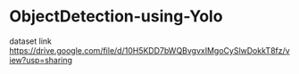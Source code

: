 # ObjectDetection-using-Yolo

dataset link https://drive.google.com/file/d/10H5KDD7bWQBvgvxIMgoCySlwDokkT8fz/view?usp=sharing
